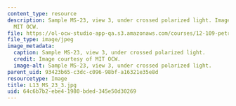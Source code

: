```yaml
---
content_type: resource
description: Sample MS-23, view 3, under crossed polarized light. Image courtesy of
  MIT OCW.
file: https://ol-ocw-studio-app-qa.s3.amazonaws.com/courses/12-109-petrology-fall-2005/64c6b7b2ebe41980bded345e50d30269_L13_MS_23_3.jpg
file_type: image/jpeg
image_metadata:
  caption: Sample MS-23, view 3, under crossed polarized light.
  credit: Image courtesy of MIT OCW.
  image-alt: Sample MS-23, view 3, under crossed polarized light.
parent_uid: 93423b65-c3dc-c096-98bf-a16321e35e8d
resourcetype: Image
title: L13_MS_23_3.jpg
uid: 64c6b7b2-ebe4-1980-bded-345e50d30269
---
```

